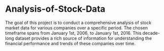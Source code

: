# Analysis-of-Stock-Data
The goal of this project is to conduct a comprehensive analysis of stock market data for various companies over a specific period. The chosen timeframe spans from January 1st, 2006, to January 1st, 2016. This decade-long dataset provides a rich source of information for understanding the financial performance and trends of these companies over time.
